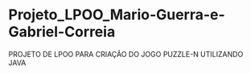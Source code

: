 # Projeto_LPOO_Mario-Guerra-e-Gabriel-Correia
PROJETO DE LPOO PARA CRIAÇÃO DO JOGO PUZZLE-N UTILIZANDO JAVA
